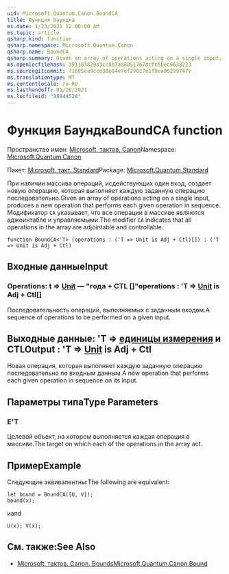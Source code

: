 ```yaml
---
uid: Microsoft.Quantum.Canon.BoundCA
title: Функция Баундка
ms.date: 1/23/2021 12:00:00 AM
ms.topic: article
qsharp.kind: function
qsharp.namespace: Microsoft.Quantum.Canon
qsharp.name: BoundCA
qsharp.summary: Given an array of operations acting on a single input, produces a new operation that performs each given operation in sequence. The modifier `CA` indicates that all operations in the array are adjointable and controllable.
ms.openlocfilehash: 391183829a3cc8b7aa8051767dcfc6bec9638223
ms.sourcegitcommit: 71605ea9cc630e84e7ef29027e1f0ea06299747e
ms.translationtype: MT
ms.contentlocale: ru-RU
ms.lasthandoff: 01/26/2021
ms.locfileid: "98844528"
---
```

# <a name="boundca-function"></a><span data-ttu-id="7aaf6-102">Функция Баундка</span><span class="sxs-lookup"><span data-stu-id="7aaf6-102">BoundCA function</span></span>

<span data-ttu-id="7aaf6-103">Пространство имен: [Microsoft. тактов. Canon](xref:Microsoft.Quantum.Canon)</span><span class="sxs-lookup"><span data-stu-id="7aaf6-103">Namespace: [Microsoft.Quantum.Canon](xref:Microsoft.Quantum.Canon)</span></span>

<span data-ttu-id="7aaf6-104">Пакет: [Microsoft. такт. Standard](https://nuget.org/packages/Microsoft.Quantum.Standard)</span><span class="sxs-lookup"><span data-stu-id="7aaf6-104">Package: [Microsoft.Quantum.Standard](https://nuget.org/packages/Microsoft.Quantum.Standard)</span></span>


<span data-ttu-id="7aaf6-105">При наличии массива операций, исдействующих один вход, создает новую операцию, которая выполняет каждую заданную операцию последовательно.</span><span class="sxs-lookup"><span data-stu-id="7aaf6-105">Given an array of operations acting on a single input, produces a new operation that performs each given operation in sequence.</span></span>
<span data-ttu-id="7aaf6-106">Модификатор `CA` указывает, что все операции в массиве являются аджоинтабле и управляемыми.</span><span class="sxs-lookup"><span data-stu-id="7aaf6-106">The modifier `CA` indicates that all operations in the array are adjointable and controllable.</span></span>

```qsharp
function BoundCA<'T> (operations : ('T => Unit is Adj + Ctl)[]) : ('T => Unit is Adj + Ctl)
```


## <a name="input"></a><span data-ttu-id="7aaf6-107">Входные данные</span><span class="sxs-lookup"><span data-stu-id="7aaf6-107">Input</span></span>

### <a name="operations--t--unit--is-adj--ctl"></a><span data-ttu-id="7aaf6-108">Operations: t => [Unit](xref:microsoft.quantum.lang-ref.unit)  — "года + CTL []"</span><span class="sxs-lookup"><span data-stu-id="7aaf6-108">operations : 'T => [Unit](xref:microsoft.quantum.lang-ref.unit)  is Adj + Ctl[]</span></span>

<span data-ttu-id="7aaf6-109">Последовательность операций, выполняемых с заданным входом.</span><span class="sxs-lookup"><span data-stu-id="7aaf6-109">A sequence of operations to be performed on a given input.</span></span>



## <a name="output--t--unit--is-adj--ctl"></a><span data-ttu-id="7aaf6-110">Выходные данные: 'T => [единицы измерения](xref:microsoft.quantum.lang-ref.unit)  и CTL</span><span class="sxs-lookup"><span data-stu-id="7aaf6-110">Output : 'T => [Unit](xref:microsoft.quantum.lang-ref.unit)  is Adj + Ctl</span></span>

<span data-ttu-id="7aaf6-111">Новая операция, которая выполняет каждую заданную операцию последовательно по входным данным.</span><span class="sxs-lookup"><span data-stu-id="7aaf6-111">A new operation that performs each given operation in sequence on its input.</span></span>

## <a name="type-parameters"></a><span data-ttu-id="7aaf6-112">Параметры типа</span><span class="sxs-lookup"><span data-stu-id="7aaf6-112">Type Parameters</span></span>

### <a name="t"></a><span data-ttu-id="7aaf6-113">Е</span><span class="sxs-lookup"><span data-stu-id="7aaf6-113">'T</span></span>

<span data-ttu-id="7aaf6-114">Целевой объект, на котором выполняется каждая операция в массиве.</span><span class="sxs-lookup"><span data-stu-id="7aaf6-114">The target on which each of the operations in the array act.</span></span>

## <a name="example"></a><span data-ttu-id="7aaf6-115">Пример</span><span class="sxs-lookup"><span data-stu-id="7aaf6-115">Example</span></span>

<span data-ttu-id="7aaf6-116">Следующие эквивалентны:</span><span class="sxs-lookup"><span data-stu-id="7aaf6-116">The following are equivalent:</span></span>

```qsharp
let bound = BoundCA([U, V]);
bound(x);
```

<span data-ttu-id="7aaf6-117">и</span><span class="sxs-lookup"><span data-stu-id="7aaf6-117">and</span></span>

```qsharp
U(x); V(x);
```

## <a name="see-also"></a><span data-ttu-id="7aaf6-118">См. также:</span><span class="sxs-lookup"><span data-stu-id="7aaf6-118">See Also</span></span>

- [<span data-ttu-id="7aaf6-119">Microsoft. тактов. Canon. Bounds</span><span class="sxs-lookup"><span data-stu-id="7aaf6-119">Microsoft.Quantum.Canon.Bound</span></span>](xref:Microsoft.Quantum.Canon.Bound)